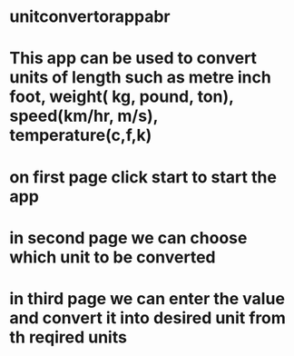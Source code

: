 # unitconvertorappabr
# This app can be used to convert units of length such as metre inch foot, weight( kg, pound, ton), speed(km/hr, m/s), temperature(c,f,k)
# on first page click start to start the app
# in second page we can choose which unit to be converted
# in third page we can enter the value and convert it into desired unit from th reqired units
